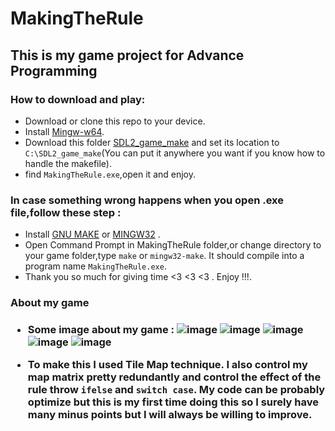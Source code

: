 # MakingTheRule
<h2> This is my game project for Advance Programming </h2>

<h3> How to download and play: </h3>

- Download or clone this repo to your device.
- Install [Mingw-w64](https://sourceforge.net/projects/mingw-w64/files/).
- Download this folder [SDL2_game_make](https://drive.google.com/drive/folders/1U3oIl836MmgjesDB2tZyPcEvnuGznuQe?usp=share_link) and set its location to `C:\SDL2_game_make`(You can put it anywhere you want if you know how to handle the makefile).
- find `MakingTheRule.exe`,open it and enjoy.
<h3> In case something wrong happens when you open .exe file,follow these step : </h3>

- Install [GNU MAKE](https://stackoverflow.com/questions/32127524/how-to-install-and-use-make-in-windows) or [MINGW32](https://sourceforge.net/projects/mingw/files/MinGW/Extension/make/mingw32-make-3.80-3/) .
- Open Command Prompt in MakingTheRule folder,or change directory to your game folder,type `make` or `mingw32-make`. It should compile into a program name `MakingTheRule.exe`.
- Thank you so much for giving time <3 <3 <3 . Enjoy !!!.

<h3> About my game <h3>
  
  - Some image about my game :
![image](https://user-images.githubusercontent.com/86595845/236689731-ff7fcdaf-6790-4af2-81aa-b34f2dc6db88.png)
![image](https://user-images.githubusercontent.com/86595845/236689738-a70f3078-82f0-4e49-af65-9081b5a866dd.png)
![image](https://user-images.githubusercontent.com/86595845/236689745-7825c95a-4c20-46d9-a2e2-4428c3d6df9e.png)
![image](https://user-images.githubusercontent.com/86595845/236689752-fff3320a-573d-47fb-a78e-83b9996029c0.png)
![image](https://user-images.githubusercontent.com/86595845/236689759-eeaa5b75-8d08-424c-ad4e-ddf3f6b963f8.png)

  - To make this I used Tile Map technique. I also control my map matrix pretty redundantly and control the effect of the rule throw `ifelse` and `switch case`.
  My code can be probably optimize but this is my first time doing this so I surely have many minus points but I will always be willing to improve.
